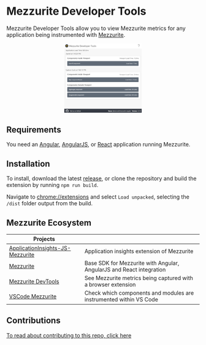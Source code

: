 # Mezzurite Developer Tools

Mezzurite Developer Tools allow you to view Mezzurite metrics for any application being instrumented with [Mezzurite](https://github.com/Microsoft/Mezzurite "Mezzurite").

<center>
  <img src="res/img/devtools-screenshot.png" alt="Dev tools screenshot" height="40%" width="40%">
</center>

## Requirements
You need an [Angular](https://github.com/Microsoft/Mezzurite/blob/master/Mezzurite.Angular/README.md "Angular"), [AngularJS](https://github.com/Microsoft/Mezzurite/blob/master/Mezzurite.AngularJS/README.md "AngularJS"), or [React](https://github.com/Microsoft/Mezzurite/blob/master/Mezzurite.React/README.md "React") application running Mezzurite.

## Installation
To install, download the latest [release](https://github.com/Microsoft/Mezzurite-DevTools/releases "release"), or clone the repository and build the extension by running `npm run build`.

Navigate to [chrome://extensions](chrome://extensions "chrome://extensions") and select `Load unpacked`, selecting the `/dist` folder output from the build.

## Mezzurite Ecosystem
| Projects                                                                                          |                                                                            |
| ------------------------------------------------------------------------------------------------- | -------------------------------------------------------------------------- |
| [ApplicationInsights-JS-Mezzurite](https://github.com/Microsoft/ApplicationInsights-JS-Mezzurite) | Application insights extension of Mezzurite                                |
| [Mezzurite](https://github.com/Microsoft/Mezzurite)                                               | Base SDK for Mezzurite with Angular, AngularJS and React integration       |
| [Mezzurite DevTools](https://github.com/Microsoft/Mezzurite-DevTools)                             | See Mezzurite metrics being captured with a browser extension              |
| [VSCode Mezzurite](https://github.com/Microsoft/vscode-mezzurite)                                 | Check which components and modules are instrumented within VS Code         |

## Contributions
[To read about contributing to this repo, click here](CONTRIBUTING.md)
